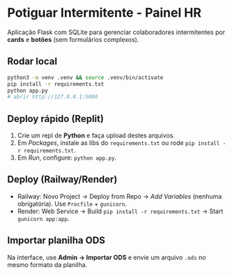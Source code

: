 # Potiguar Intermitente - Painel HR

Aplicação Flask com SQLite para gerenciar colaboradores intermitentes por **cards** e **botões** (sem formulários complexos).

## Rodar local
```bash
python3 -m venv .venv && source .venv/bin/activate
pip install -r requirements.txt
python app.py
# abrir http://127.0.0.1:5000
```

## Deploy rápido (Replit)
1. Crie um repl de **Python** e faça upload destes arquivos.
2. Em *Packages*, instale as libs do `requirements.txt` ou rode `pip install -r requirements.txt`.
3. Em *Run*, configure: `python app.py`.

## Deploy (Railway/Render)
- Railway: Novo Project → Deploy from Repo → *Add Variables* (nenhuma obrigatória). Use `Procfile` + `gunicorn`.
- Render: Web Service → Build `pip install -r requirements.txt` → Start `gunicorn app:app`.

## Importar planilha ODS
Na interface, use **Admin → Importar ODS** e envie um arquivo `.ods` no mesmo formato da planilha.
